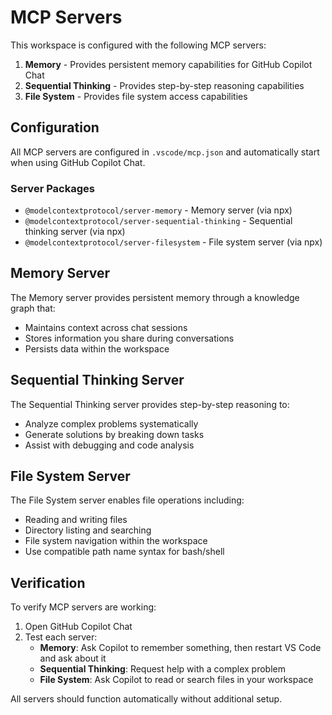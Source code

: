 # MCP Servers

This workspace is configured with the following MCP servers:

1. **Memory** - Provides persistent memory capabilities for GitHub Copilot Chat
2. **Sequential Thinking** - Provides step-by-step reasoning capabilities
3. **File System** - Provides file system access capabilities

## Configuration

All MCP servers are configured in `.vscode/mcp.json` and automatically start when using GitHub Copilot Chat.

### Server Packages

- `@modelcontextprotocol/server-memory` - Memory server (via npx)
- `@modelcontextprotocol/server-sequential-thinking` - Sequential thinking server (via npx)  
- `@modelcontextprotocol/server-filesystem` - File system server (via npx)

## Memory Server

The Memory server provides persistent memory through a knowledge graph that:

- Maintains context across chat sessions
- Stores information you share during conversations
- Persists data within the workspace

## Sequential Thinking Server

The Sequential Thinking server provides step-by-step reasoning to:

- Analyze complex problems systematically
- Generate solutions by breaking down tasks
- Assist with debugging and code analysis

## File System Server

The File System server enables file operations including:

- Reading and writing files
- Directory listing and searching
- File system navigation within the workspace
- Use compatible path name syntax for bash/shell

## Verification

To verify MCP servers are working:

1. Open GitHub Copilot Chat
2. Test each server:
   - **Memory**: Ask Copilot to remember something, then restart VS Code and ask about it
   - **Sequential Thinking**: Request help with a complex problem
   - **File System**: Ask Copilot to read or search files in your workspace

All servers should function automatically without additional setup.
